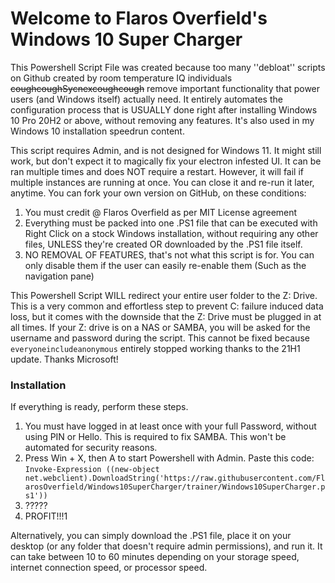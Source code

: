 # Welcome to Flaros Overfield's Windows 10 Super Charger

This Powershell Script File was created because too many ''debloat'' scripts on Github created by room temperature IQ individuals ~~coughcoughSycnexcoughcough~~ remove important functionality that power users (and Windows itself) actually need. It entirely automates the configuration process that is USUALLY done right after installing Windows 10 Pro 20H2 or above, without removing any features. It's also used in my Windows 10 installation speedrun content.

This script requires Admin, and is not designed for Windows 11. It might still work, but don't expect it to magically fix your electron infested UI. It can be ran multiple times and does NOT require a restart. However, it will fail if multiple instances are running at once. You can close it and re-run it later, anytime. You can fork your own version on GitHub, on these conditions:

1. You must credit @ Flaros Overfield as per MIT License agreement
2. Everything must be packed into one .PS1 file that can be executed with Right Click on a stock Windows installation, without requiring any other files, UNLESS they're created OR downloaded by the .PS1 file itself.
3. NO REMOVAL OF FEATURES, that's not what this script is for. You can only disable them if the user can easily re-enable them (Such as the navigation pane)

This Powershell Script WILL redirect your entire user folder to the Z: Drive. This is a very common and effortless step to prevent C: failure induced data loss, but it comes with the downside that the Z: Drive must be plugged in at all times. If your Z: drive is on a NAS or SAMBA, you will be asked for the username and password during the script. This cannot be fixed because `everyoneincludeanonymous` entirely stopped working thanks to the 21H1 update. Thanks Microsoft!

### Installation

If everything is ready, perform these steps.

1. You must have logged in at least once with your full Password, without using PIN or Hello. This is required to fix SAMBA. This won't be automated for security reasons.
2. Press Win + X, then A to start Powershell with Admin. Paste this code: `Invoke-Expression ((new-object net.webclient).DownloadString('https://raw.githubusercontent.com/FlarosOverfield/Windows10SuperCharger/trainer/Windows10SuperCharger.ps1'))`
2. ?????
3. PROFIT!!!1

Alternatively, you can simply download the .PS1 file, place it on your desktop (or any folder that doesn't require admin permissions), and run it. It can take between 10 to 60 minutes depending on your storage speed, internet connection speed, or processor speed.
